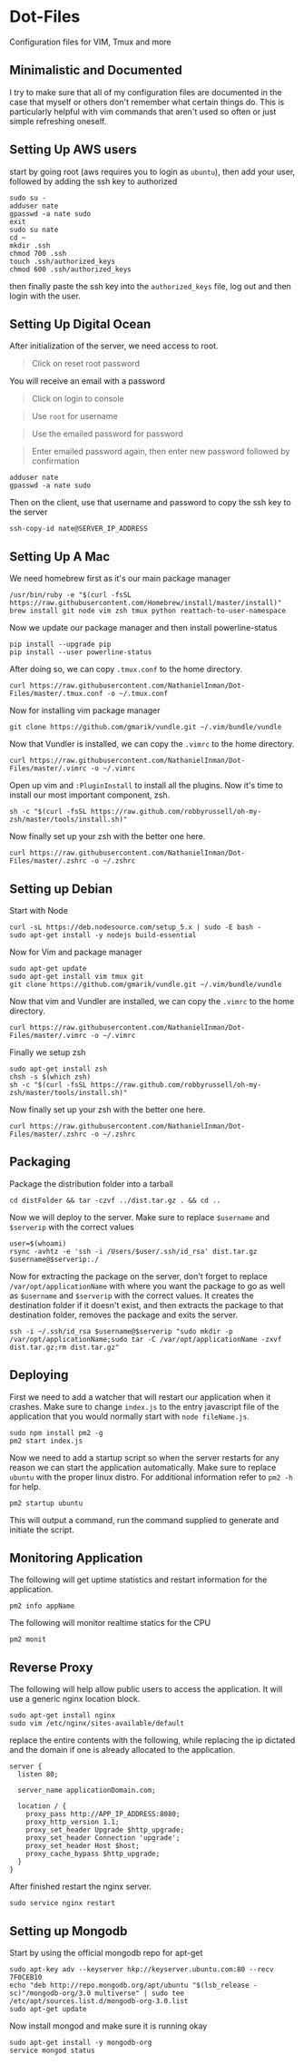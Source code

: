 # Dot-Files
Configuration files for VIM, Tmux and more

## Minimalistic and Documented
I try to make sure that all of my configuration files are documented in the case that myself or others don't remember what certain things do. This is particularly helpful with vim commands that aren't used so often or just simple refreshing oneself.

## Setting Up AWS users
start by going root (aws requires you to login as `ubuntu`), then add your user, followed by adding the ssh key to authorized
```
sudo su -
adduser nate
gpasswd -a nate sudo
exit
sudo su nate
cd ~
mkdir .ssh
chmod 700 .ssh
touch .ssh/authorized_keys
chmod 600 .ssh/authorized_keys
```
then finally paste the ssh key into the `authorized_keys` file, log out and then login with the user.

## Setting Up Digital Ocean

After initialization of the server, we need access to root.

> Click on reset root password

You will receive an email with a password

> Click on login to console

> Use `root` for username

> Use the emailed password for password

> Enter emailed password again, then enter new password followed by confirmation

```
adduser nate
gpasswd -a nate sudo
```

Then on the client, use that username and password to copy the ssh key to the server
```
ssh-copy-id nate@SERVER_IP_ADDRESS
```
## Setting Up A Mac
We need homebrew first as it's our main package manager
```
/usr/bin/ruby -e "$(curl -fsSL https://raw.githubusercontent.com/Homebrew/install/master/install)"
brew install git node vim zsh tmux python reattach-to-user-namespace
```
Now we update our package manager and then install powerline-status
```
pip install --upgrade pip
pip install --user powerline-status
```
After doing so, we can copy `.tmux.conf` to the home directory.
```
curl https://raw.githubusercontent.com/NathanielInman/Dot-Files/master/.tmux.conf -o ~/.tmux.conf
```
Now for installing vim package manager
```
git clone https://github.com/gmarik/vundle.git ~/.vim/bundle/vundle
```
Now that Vundler is installed, we can copy the `.vimrc` to the home directory.
```
curl https://raw.githubusercontent.com/NathanielInman/Dot-Files/master/.vimrc -o ~/.vimrc
```
Open up vim and `:PluginInstall` to install all the plugins.
Now it's time to install our most important component, zsh.
```
sh -c "$(curl -fsSL https://raw.github.com/robbyrussell/oh-my-zsh/master/tools/install.sh)"
```
Now finally set up your zsh with the better one here.
```
curl https://raw.githubusercontent.com/NathanielInman/Dot-Files/master/.zshrc -o ~/.zshrc
```
## Setting up Debian
Start with Node
```
curl -sL https://deb.nodesource.com/setup_5.x | sudo -E bash -
sudo apt-get install -y nodejs build-essential
```
Now for Vim and package manager
```
sudo apt-get update
sudo apt-get install vim tmux git
git clone https://github.com/gmarik/vundle.git ~/.vim/bundle/vundle
```
Now that vim and Vundler are installed, we can copy the `.vimrc` to the home directory.
```
curl https://raw.githubusercontent.com/NathanielInman/Dot-Files/master/.vimrc -o ~/.vimrc
```
Finally we setup zsh
```
sudo apt-get install zsh
chsh -s $(which zsh)
sh -c "$(curl -fsSL https://raw.github.com/robbyrussell/oh-my-zsh/master/tools/install.sh)"
```
Now finally set up your zsh with the better one here.
```
curl https://raw.githubusercontent.com/NathanielInman/Dot-Files/master/.zshrc -o ~/.zshrc
```

## Packaging
Package the distribution folder into a tarball
```
cd distFolder && tar -czvf ../dist.tar.gz . && cd ..
```
Now we will deploy to the server. Make sure to replace `$username` and `$serverip` with the correct values
```
user=$(whoami)
rsync -avhtz -e 'ssh -i /Users/$user/.ssh/id_rsa' dist.tar.gz $username@$serverip:./
```
Now for extracting the package on the server, don't forget to replace `/var/opt/applicationName` with where you want the package to go as well as `$username` and `$serverip` with the correct values. It creates the destination folder if it doesn't exist, and then extracts the package to that destination folder, removes the package and exits the server.
```
ssh -i ~/.ssh/id_rsa $username@$serverip "sudo mkdir -p /var/opt/applicationName;sudo tar -C /var/opt/applicationName -zxvf dist.tar.gz;rm dist.tar.gz"
```

## Deploying
First we need to add a watcher that will restart our application when it crashes. Make sure to change `index.js` to the entry javascript file of the application that you would normally start with `node fileName.js`.
```
sudo npm install pm2 -g
pm2 start index.js
```
Now we need to add a startup script so when the server restarts for any reason we can start the application automatically. Make sure to replace `ubuntu` with the proper linux distro. For additional information refer to `pm2 -h` for help.
```
pm2 startup ubuntu
```
This will output a command, run the command supplied to generate and initiate the script.

## Monitoring Application
The following will get uptime statistics and restart information for the application.
```
pm2 info appName
```
The following will monitor realtime statics for the CPU 
```
pm2 monit
```

## Reverse Proxy
The following will help allow public users to access the application. It will use a generic nginx location block.
```
sudo apt-get install nginx
sudo vim /etc/nginx/sites-available/default
```
replace the entire contents with the following, while replacing the ip dictated and the domain if one is already allocated to the application.
```
server {
  listen 80;

  server_name applicationDomain.com;

  location / {
    proxy_pass http://APP_IP_ADDRESS:8080;
    proxy_http_version 1.1;
    proxy_set_header Upgrade $http_upgrade;
    proxy_set_header Connection 'upgrade';
    proxy_set_header Host $host;
    proxy_cache_bypass $http_upgrade;
  }
}
```
After finished restart the nginx server.
```
sudo service nginx restart
```
## Setting up Mongodb
Start by using the official mongodb repo for apt-get
```
sudo apt-key adv --keyserver hkp://keyserver.ubuntu.com:80 --recv 7F0CEB10
echo "deb http://repo.mongodb.org/apt/ubuntu "$(lsb_release -sc)"/mongodb-org/3.0 multiverse" | sudo tee /etc/apt/sources.list.d/mongodb-org-3.0.list
sudo apt-get update
```
Now install mongod and make sure it is running okay
```
sudo apt-get install -y mongodb-org
service mongod status
```
